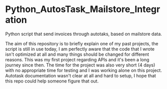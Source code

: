 # Python_AutosTask_Mailstore_Integration
Python script that send invoices through autotaks, based on mailstore data.

The aim of this repository is to briefly explain one of my past projects, the script is still in use today, I am perfectly aware that the code that I wrote isn't optimized at all and many things should be changed for different reasons. This was my first project regarding APIs and it's been a long journey since then. The time for the project was also very short (4 days) with no appropriate time for testing and I was working alone on this project.
Autotask documentation wasn't clear at all and hard to setup, I hope that this repo could help someone figure that out.
